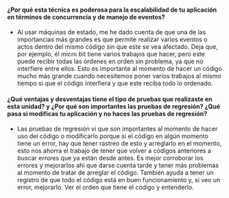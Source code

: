 #### ¿Por qué esta técnica es poderosa para la escalabilidad de tu aplicación en términos de concurrencia y de manejo de eventos?
- Al usar máquinas de estado, me he dado cuenta de que una de las importancias más grandes es que permite realizar varios eventos o actos dentro del mismo código sin que este se vea afectado. Deja que, por ejemplo, él
micro bit tiene varios trabajos que hacer, pero este puede recibir todas las órdenes en orden sin problema, ya que no interfiere entre ellos. Esto es importante al momento de hacer un código mucho más grande cuando
necesitemos poner varios trabajos al mismo tiempo si que el código interfiera y que este reciba todo lo ordenado.
#### ¿Qué ventajas y desventajas tiene el tipo de pruebas que realizaste en esta unidad? y ¿Por qué son importantes las pruebas de regresión? ¿Qué pasa si modificas tu aplicación y no haces las pruebas de regresión?  
- Las pruebas de regresión vi que son importantes al momento de hacer uso del código o modificarlo porque si el código en algún momento tiene un error, hay que tener rastreo de esto y arreglarlo en el momento, esto nos
ahorra el trabajo de tener que volver a códigos anteriores a buscar errores que ya están desde antes. Es mejor corroborar los errores y mejorarlos ahí que darse cuenta tarde y tener más problemas al momento de tratar de
arreglar el código. También ayuda a tener un registro de que todo el código está en buen funcionamiento y, si veo un error, mejorarlo. Ver el orden que tiene el código y entenderlo.  
